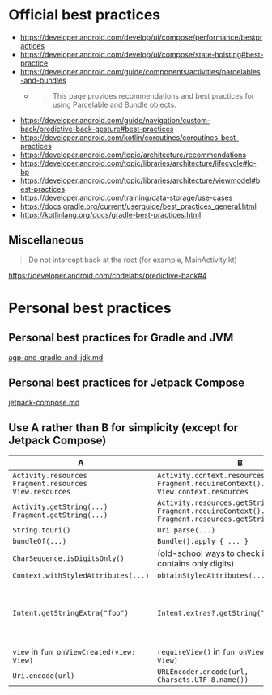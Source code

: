 # Official best practices
- https://developer.android.com/develop/ui/compose/performance/bestpractices
- https://developer.android.com/develop/ui/compose/state-hoisting#best-practice
- https://developer.android.com/guide/components/activities/parcelables-and-bundles
  - > This page provides recommendations and best practices for using Parcelable and Bundle objects.
- https://developer.android.com/guide/navigation/custom-back/predictive-back-gesture#best-practices
- https://developer.android.com/kotlin/coroutines/coroutines-best-practices
- https://developer.android.com/topic/architecture/recommendations
- https://developer.android.com/topic/libraries/architecture/lifecycle#lc-bp
- https://developer.android.com/topic/libraries/architecture/viewmodel#best-practices
- https://developer.android.com/training/data-storage/use-cases
- https://docs.gradle.org/current/userguide/best_practices_general.html
- https://kotlinlang.org/docs/gradle-best-practices.html

## Miscellaneous

> Do not intercept back at the root (for example, MainActivity.kt)

https://developer.android.com/codelabs/predictive-back#4

# Personal best practices
## Personal best practices for Gradle and JVM

[agp-and-gradle-and-jdk.md](agp-and-gradle-and-jdk.md)

## Personal best practices for Jetpack Compose

[jetpack-compose.md](jetpack-compose.md)

## Use A rather than B for simplicity (except for Jetpack Compose)

A|B|Note
--|--|--
`Activity.resources`<br>`Fragment.resources`<br>`View.resources`|`Activity.context.resources`<br>`Fragment.requireContext().resources`<br>`View.context.resources`
`Activity.getString(...)`<br>`Fragment.getString(...)`|`Activity.resources.getString(...)`<br>`Fragment.requireContext().getString(...)`<br>`Fragment.resources.getString(...)`
`String.toUri()`|`Uri.parse(...)`
`bundleOf(...)`|`Bundle().apply { ... }`
`CharSequence.isDigitsOnly()`|(old-school ways to check if a string contains only digits)
`Context.withStyledAttributes(...)`|`obtainStyledAttributes(...)`
`Intent.getStringExtra("foo")`|`Intent.extras?.getString("foo")`|The same goes for other types.
`view` in `fun onViewCreated(view: View)`|`requireView()` in `fun onViewCreated(view: View)`
`Uri.encode(url)`|`URLEncoder.encode(url, Charsets.UTF_8.name())`
